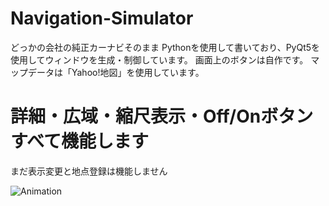 # Navigation-Simulator
どっかの会社の純正カーナビそのまま
Pythonを使用して書いており、PyQt5を使用してウィンドウを生成・制御しています。
画面上のボタンは自作です。
マップデータは「Yahoo!地図」を使用しています。

# 詳細・広域・縮尺表示・Off/Onボタンすべて機能します
まだ表示変更と地点登録は機能しません

![Animation](https://github.com/goripon1905/Navigation-Simulator/assets/32355270/9cdb5a2a-1c00-4469-af67-4edc16b0f08f)
